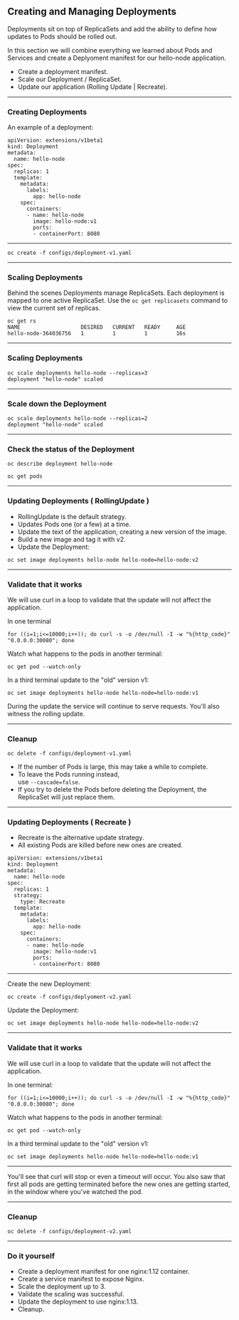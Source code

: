 ## Creating and Managing Deployments

Deployments sit on top of ReplicaSets and add the ability to define how updates to Pods should be rolled out.

In this section we will combine everything we learned about Pods and Services and create a Deplyoment manifest for our hello-node application.
* Create a deployment manifest.
* Scale our Deployment / ReplicaSet.
* Update our application (Rolling Update | Recreate).

----

### Creating Deployments

An example of a deployment:

```
apiVersion: extensions/v1beta1
kind: Deployment
metadata:
  name: hello-node
spec:
  replicas: 1
  template:
    metadata:
      labels:
        app: hello-node
    spec:
      containers:
      - name: hello-node
        image: hello-node:v1
        ports:
        - containerPort: 8080
```

----


```
oc create -f configs/deployment-v1.yaml
```

----

### Scaling Deployments

Behind the scenes Deployments manage ReplicaSets. Each deployment is mapped to one active ReplicaSet. Use the `oc get replicasets` command to view the current set of replicas.
```
oc get rs
NAME                   DESIRED   CURRENT   READY     AGE
hello-node-364036756   1         1         1         16s
```

----

### Scaling Deployments

```
oc scale deployments hello-node --replicas=3
deployment "hello-node" scaled
```

----

### Scale down the Deployment

```
oc scale deployments hello-node --replicas=2
deployment "hello-node" scaled
```

----

### Check the status of the Deployment

```
oc describe deployment hello-node
```
```
oc get pods
```

----

### Updating Deployments ( RollingUpdate )

* RollingUpdate is the default strategy.
* Updates Pods one (or a few) at a time.
* Update the text of the application, creating a new version of the image.
* Build a new image and tag it with v2.
* Update the Deployment:

```
oc set image deployments hello-node hello-node=hello-node:v2
```

----

### Validate that it works
We will use curl in a loop to validate that the update will not affect the application.

In one terminal
```
for ((i=1;i<=10000;i++)); do curl -s -o /dev/null -I -w "%{http_code}" "0.0.0.0:30080"; done
```
Watch what happens to the pods in another terminal:
```
oc get pod --watch-only
```
In a third terminal update to the "old" version v1:
```
oc set image deployments hello-node hello-node=hello-node:v1
```
During the update the service will continue to serve requests. You'll also witness the rolling update.

----

### Cleanup

```
oc delete -f configs/deployment-v1.yaml
```
* If the number of Pods is large, this may take a while to complete.
* To leave the Pods running instead,  
use `--cascade=false`.
* If you try to delete the Pods before deleting the Deployment, the ReplicaSet will just replace them.

----

### Updating Deployments ( Recreate )

* Recreate is the alternative update strategy.
* All existing Pods are killed before new ones are created.
```
apiVersion: extensions/v1beta1
kind: Deployment
metadata:
  name: hello-node
spec:
  replicas: 1
  strategy:
    type: Recreate
  template:
    metadata:
      labels:
        app: hello-node
    spec:
      containers:
      - name: hello-node
        image: hello-node:v1
        ports:
        - containerPort: 8080
```

----

Create the new Deployment:
```
oc create -f configs/deplyoment-v2.yaml
```

Update the Deployment:
```
oc set image deployments hello-node hello-node=hello-node:v2
```

----

### Validate that it works
We will use curl in a loop to validate that the update will not affect the application.

In one terminal:
```
for ((i=1;i<=10000;i++)); do curl -s -o /dev/null -I -w "%{http_code}" "0.0.0.0:30080"; done
```
Watch what happens to the pods in another terminal:
```
oc get pod --watch-only
```
In a third terminal update to the "old" version v1:
```
oc set image deployments hello-node hello-node=hello-node:v1
```

----

You'll see that curl will stop or even a timeout will occur. You also saw that first all pods are getting terminated before the new ones are getting started, in the window where you've watched the pod.

----

### Cleanup

```
oc delete -f configs/deployment-v2.yaml
```

----

### Do it yourself

* Create a deployment manifest for one nginx:1.12 container.
* Create a service manifest to expose Nginx.
* Scale the deployment up to 3.
* Validate the scaling was successful.
* Update the deployment to use nginx:1.13.
* Cleanup.
